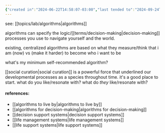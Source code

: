 ```yaml
---
{"created in":"2024-06-22T14:58:07-03:00","last tended to":"2024-09-24T16:07:27-03:00","tags":["design","lab","lifedesign","selfdesign","alchemy","art","topic","🌱"],"dg-publish":true,"relevancescore":94,"notestage":["🌱"],"permalink":"/topics/architect-design/personal-algorithms-design/","dgPassFrontmatter":true,"created":"2024-06-22T14:58:07.566-03:00","updated":"2024-09-24T16:07:28.370-03:00"}
---
```


see: [[topics/lab/algorithms\|algorithms]]

algorithms can specify the logic/[[terms/decision-making\|decision-making]] processes you use to navigate yourself and the world.

existing, centralized algorithms are based on what they measure/think that i am (now) vs (make it harder) to become who i want to be

what's my minimum self-recommended algorithm?

[[social curation\|social curation]] is a powerful force that underlined our developmental processes as a species throughout time. it's a good place to start. what do you like/resonate with? what do *they* like/resonate with?

#### references:

- [[algorithms to live by\|algorithms to live by]]
- [[algorithms for decision-making\|algorithms for decision-making]]
- [[decision support systems\|decision support systems]]
- [[life management systems\|life management systems]]
- [[life support systems\|life support systems]]